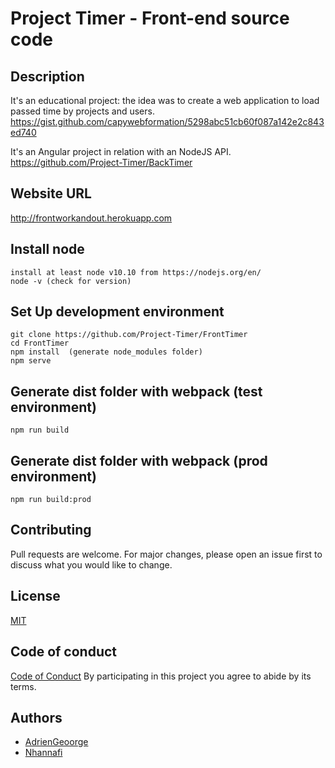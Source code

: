 # Project Timer - Front-end source code

## Description
It's an educational project: the idea was to create a web application to load passed time by projects and users.
https://gist.github.com/capywebformation/5298abc51cb60f087a142e2c843ed740

It's an Angular project in relation with an NodeJS API.
https://github.com/Project-Timer/BackTimer

## Website URL
http://frontworkandout.herokuapp.com

## Install node
    install at least node v10.10 from https://nodejs.org/en/
    node -v (check for version)
    
## Set Up development environment
    git clone https://github.com/Project-Timer/FrontTimer
    cd FrontTimer
    npm install  (generate node_modules folder)
    npm serve 

## Generate dist folder with webpack (test environment)
    npm run build

## Generate dist folder with webpack (prod environment)
    npm run build:prod

## Contributing
Pull requests are welcome. For major changes, please open an issue first to discuss what you would like to change.

## License
[MIT](https://github.com/Project-Timer/FrontTimer/blob/master/LICENSE)

## Code of conduct
[Code of Conduct](https://github.com/Project-Timer/FrontTimer/blob/master/CODE_OF_CONDUCT.md)
By participating in this project you agree to abide by its terms.

## Authors
* [AdrienGeoorge](https://github.com/AdrienGeoorge)
* [Nhannafi](https://github.com/nhannafi)
